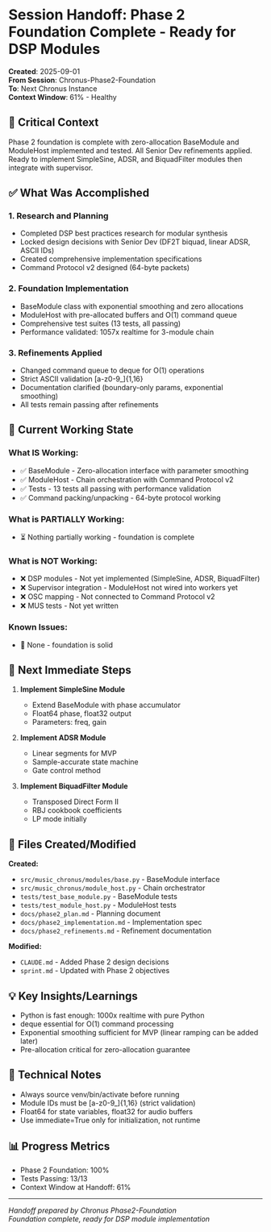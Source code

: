 # Session Handoff: Phase 2 Foundation Complete - Ready for DSP Modules

**Created**: 2025-09-01  
**From Session**: Chronus-Phase2-Foundation  
**To**: Next Chronus Instance  
**Context Window**: 61% - Healthy

## 🎯 Critical Context

Phase 2 foundation is complete with zero-allocation BaseModule and ModuleHost implemented and tested. All Senior Dev refinements applied. Ready to implement SimpleSine, ADSR, and BiquadFilter modules then integrate with supervisor.

## ✅ What Was Accomplished

### 1. Research and Planning

- Completed DSP best practices research for modular synthesis
- Locked design decisions with Senior Dev (DF2T biquad, linear ADSR, ASCII IDs)
- Created comprehensive implementation specifications
- Command Protocol v2 designed (64-byte packets)

### 2. Foundation Implementation

- BaseModule class with exponential smoothing and zero allocations
- ModuleHost with pre-allocated buffers and O(1) command queue
- Comprehensive test suites (13 tests, all passing)
- Performance validated: 1057x realtime for 3-module chain

### 3. Refinements Applied

- Changed command queue to deque for O(1) operations
- Strict ASCII validation [a-z0-9_]{1,16}
- Documentation clarified (boundary-only params, exponential smoothing)
- All tests remain passing after refinements

## 🚧 Current Working State

### What IS Working:

- ✅ BaseModule - Zero-allocation interface with parameter smoothing
- ✅ ModuleHost - Chain orchestration with Command Protocol v2
- ✅ Tests - 13 tests all passing with performance validation
- ✅ Command packing/unpacking - 64-byte protocol working

### What is PARTIALLY Working:

- ⏳ Nothing partially working - foundation is complete

### What is NOT Working:

- ❌ DSP modules - Not yet implemented (SimpleSine, ADSR, BiquadFilter)
- ❌ Supervisor integration - ModuleHost not wired into workers yet
- ❌ OSC mapping - Not connected to Command Protocol v2
- ❌ MUS tests - Not yet written

### Known Issues:

- 🐛 None - foundation is solid

## 🚨 Next Immediate Steps

1. **Implement SimpleSine Module**
   - Extend BaseModule with phase accumulator
   - Float64 phase, float32 output
   - Parameters: freq, gain

2. **Implement ADSR Module**
   - Linear segments for MVP
   - Sample-accurate state machine
   - Gate control method

3. **Implement BiquadFilter Module**
   - Transposed Direct Form II
   - RBJ cookbook coefficients
   - LP mode initially

## 📁 Files Created/Modified

**Created:**

- `src/music_chronus/modules/base.py` - BaseModule interface
- `src/music_chronus/module_host.py` - Chain orchestrator
- `tests/test_base_module.py` - BaseModule tests
- `tests/test_module_host.py` - ModuleHost tests
- `docs/phase2_plan.md` - Planning document
- `docs/phase2_implementation.md` - Implementation spec
- `docs/phase2_refinements.md` - Refinement documentation

**Modified:**

- `CLAUDE.md` - Added Phase 2 design decisions
- `sprint.md` - Updated with Phase 2 objectives

## 💡 Key Insights/Learnings

- Python is fast enough: 1000x realtime with pure Python
- deque essential for O(1) command processing
- Exponential smoothing sufficient for MVP (linear ramping can be added later)
- Pre-allocation critical for zero-allocation guarantee

## 🔧 Technical Notes

- Always source venv/bin/activate before running
- Module IDs must be [a-z0-9_]{1,16} (strict validation)
- Float64 for state variables, float32 for audio buffers
- Use immediate=True only for initialization, not runtime

## 📊 Progress Metrics

- Phase 2 Foundation: 100%
- Tests Passing: 13/13
- Context Window at Handoff: 61%

---

_Handoff prepared by Chronus Phase2-Foundation_  
_Foundation complete, ready for DSP module implementation_